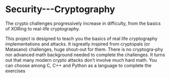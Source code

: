 # Security---Cryptography
The crypto challenges progressively increase in difficulty, from the basics of XORing to  real-life cryptography.

This project is designed to teach you the basics of real life cryptography implementations and attacks.
It isgreatly inspired from cryptopals (or Matasano) challenges, huge shout-out for them. 
There is no cryptogra-phy nor advanced math background needed to complete the challenges.
It turns out that many modern crypto attacks don’t involve much hard math.
You can choose among C, C++ and Python as a language to complete the exercises
